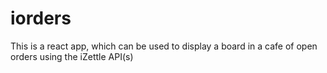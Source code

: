 # iorders

This is a react app, which can be used to display a board in a cafe of open orders using the iZettle API(s)